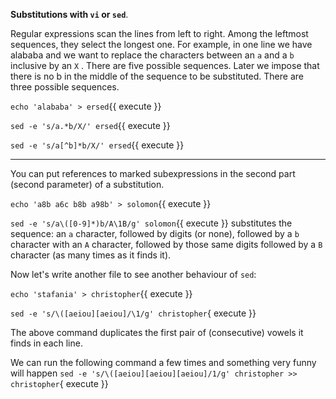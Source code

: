 **Substitutions with `vi` or `sed`**.

Regular expressions scan the lines from left to right. Among the leftmost sequences, they select the longest one. For example, in one line we have alababa and we want to replace the characters between an `a` and a `b` inclusive by an `X` . There are five possible sequences. Later we impose that there is no b in the middle of the sequence to be substituted. There are three possible sequences.

`echo 'alababa' > ersed`{{ execute }}

`sed -e 's/a.*b/X/' ersed`{{ execute }}

`sed -e 's/a[^b]*b/X/' ersed`{{ execute }}


---

You can put references to marked subexpressions in the second part (second parameter) of a substitution.

`echo 'a8b a6c b8b a98b' > solomon`{{ execute }}

`sed -e 's/a\([0-9]*)b/A\1B/g' solomon`{{ execute }} substitutes the sequence: an `a` character, followed by digits (or none), followed by a `b` character with an `A` character, followed by those same digits followed by a `B` character (as many times as it finds it).

Now let's write another file to see another behaviour of `sed`:

`echo 'stafania' > christopher`{{ execute }}

`sed -e 's/\([aeiou][aeiou]/\1/g' christopher`{ execute }}

The above command duplicates the first pair of (consecutive) vowels it finds in each line.

We can run the following command a few times and something very funny will happen `sed -e 's/\([aeiou][aeiou][aeiou]/1/g' christopher >> christopher`{ execute }}